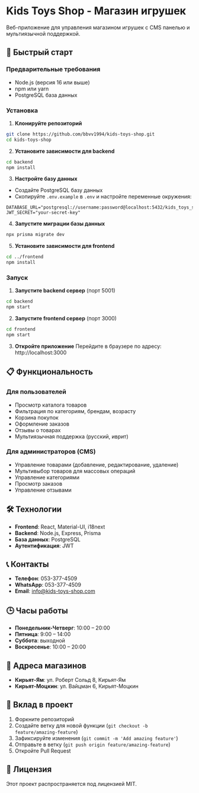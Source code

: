 # Kids Toys Shop - Магазин игрушек

Веб-приложение для управления магазином игрушек с CMS панелью и мультиязычной поддержкой.

## 🚀 Быстрый старт

### Предварительные требования
- Node.js (версия 16 или выше)
- npm или yarn
- PostgreSQL база данных

### Установка

1. **Клонируйте репозиторий**
```bash
git clone https://github.com/bbvv1994/kids-toys-shop.git
cd kids-toys-shop
```

2. **Установите зависимости для backend**
```bash
cd backend
npm install
```

3. **Настройте базу данных**
- Создайте PostgreSQL базу данных
- Скопируйте `.env.example` в `.env` и настройте переменные окружения:
```env
DATABASE_URL="postgresql://username:password@localhost:5432/kids_toys_shop"
JWT_SECRET="your-secret-key"
```

4. **Запустите миграции базы данных**
```bash
npx prisma migrate dev
```

5. **Установите зависимости для frontend**
```bash
cd ../frontend
npm install
```

### Запуск

1. **Запустите backend сервер** (порт 5001)
```bash
cd backend
npm start
```

2. **Запустите frontend сервер** (порт 3000)
```bash
cd frontend
npm start
```

3. **Откройте приложение**
Перейдите в браузере по адресу: http://localhost:3000

## 📋 Функциональность

### Для пользователей
- Просмотр каталога товаров
- Фильтрация по категориям, брендам, возрасту
- Корзина покупок
- Оформление заказов
- Отзывы о товарах
- Мультиязычная поддержка (русский, иврит)

### Для администраторов (CMS)
- Управление товарами (добавление, редактирование, удаление)
- Мультивыбор товаров для массовых операций
- Управление категориями
- Просмотр заказов
- Управление отзывами

## 🛠 Технологии

- **Frontend**: React, Material-UI, i18next
- **Backend**: Node.js, Express, Prisma
- **База данных**: PostgreSQL
- **Аутентификация**: JWT

## 📞 Контакты

- **Телефон**: 053-377-4509
- **WhatsApp**: 053-377-4509
- **Email**: info@kids-toys-shop.com

## 🕒 Часы работы

- **Понедельник-Четверг**: 10:00 – 20:00
- **Пятница**: 9:00 – 14:00
- **Суббота**: выходной
- **Воскресенье**: 10:00 – 20:00

## 📍 Адреса магазинов

- **Кирьят-Ям**: ул. Роберт Сольд 8, Кирьят-Ям
- **Кирьят-Моцкин**: ул. Вайцман 6, Кирьят-Моцкин

## 🤝 Вклад в проект

1. Форкните репозиторий
2. Создайте ветку для новой функции (`git checkout -b feature/amazing-feature`)
3. Зафиксируйте изменения (`git commit -m 'Add amazing feature'`)
4. Отправьте в ветку (`git push origin feature/amazing-feature`)
5. Откройте Pull Request

## 📄 Лицензия

Этот проект распространяется под лицензией MIT. 